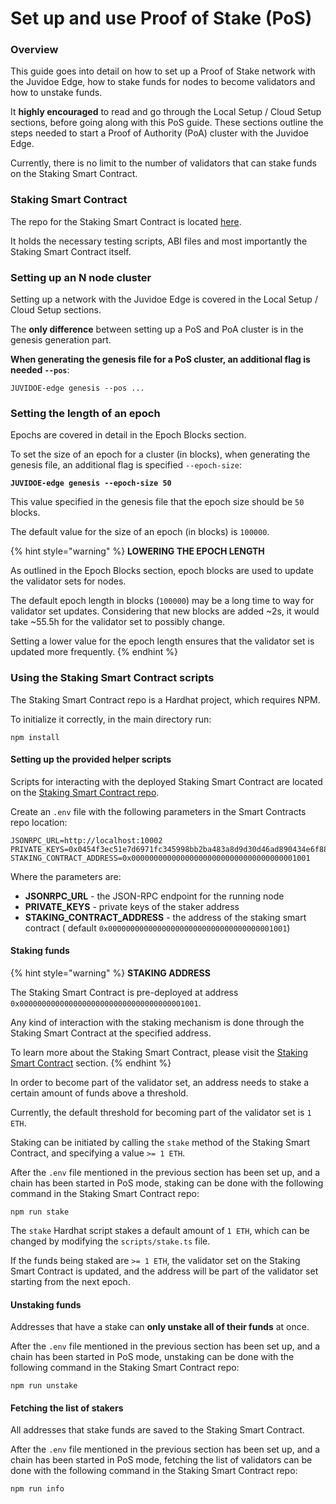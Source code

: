 # Set up and use Proof of Stake (PoS)

### Overview

This guide goes into detail on how to set up a Proof of Stake network with the Juvidoe Edge, how to stake funds for nodes to become validators and how to unstake funds.

It **highly encouraged** to read and go through the Local Setup / Cloud Setup sections, before going along with this PoS guide. These sections outline the steps needed to start a Proof of Authority (PoA) cluster with the Juvidoe Edge.

Currently, there is no limit to the number of validators that can stake funds on the Staking Smart Contract.

### Staking Smart Contract

The repo for the Staking Smart Contract is located [here](https://github.com/JVDCHAIN/JVD-Staking-Contracts).

It holds the necessary testing scripts, ABI files and most importantly the Staking Smart Contract itself.

### Setting up an N node cluster

Setting up a network with the Juvidoe Edge is covered in the Local Setup / Cloud Setup sections.

The **only difference** between setting up a PoS and PoA cluster is in the genesis generation part.

**When generating the genesis file for a PoS cluster, an additional flag is needed `--pos`**:

```
JUVIDOE-edge genesis --pos ...
```

### Setting the length of an epoch

Epochs are covered in detail in the Epoch Blocks section.

To set the size of an epoch for a cluster (in blocks), when generating the genesis file, an additional flag is specified `--epoch-size`:

<pre><code><strong>JUVIDOE-edge genesis --epoch-size 50
</strong></code></pre>

This value specified in the genesis file that the epoch size should be `50` blocks.

The default value for the size of an epoch (in blocks) is `100000`.

{% hint style="warning" %}
**LOWERING THE EPOCH LENGTH**

As outlined in the Epoch Blocks section, epoch blocks are used to update the validator sets for nodes.

The default epoch length in blocks (`100000`) may be a long time to way for validator set updates. Considering that new blocks are added \~2s, it would take \~55.5h for the validator set to possibly change.

Setting a lower value for the epoch length ensures that the validator set is updated more frequently.
{% endhint %}

### Using the Staking Smart Contract scripts

The Staking Smart Contract repo is a Hardhat project, which requires NPM.

To initialize it correctly, in the main directory run:

```
npm install
```

#### Setting up the provided helper scripts

Scripts for interacting with the deployed Staking Smart Contract are located on the [Staking Smart Contract repo](https://github.com/JVDCHAIN/JVD-Staking-Contracts).

Create an `.env` file with the following parameters in the Smart Contracts repo location:

```
JSONRPC_URL=http://localhost:10002
PRIVATE_KEYS=0x0454f3ec51e7d6971fc345998bb2ba483a8d9d30d46ad890434e6f88ecb97544
STAKING_CONTRACT_ADDRESS=0x0000000000000000000000000000000000001001
```

Where the parameters are:

* **JSONRPC\_URL** - the JSON-RPC endpoint for the running node
* **PRIVATE\_KEYS** - private keys of the staker address
* **STAKING\_CONTRACT\_ADDRESS** - the address of the staking smart contract ( default `0x0000000000000000000000000000000000001001`)

#### Staking funds <a href="#staking-funds" id="staking-funds"></a>

{% hint style="warning" %}
**STAKING ADDRESS**

The Staking Smart Contract is pre-deployed at address `0x0000000000000000000000000000000000001001`.

Any kind of interaction with the staking mechanism is done through the Staking Smart Contract at the specified address.

To learn more about the Staking Smart Contract, please visit the [Staking Smart Contract](https://github.com/JVDCHAIN/JVD-Staking-Contracts) section.
{% endhint %}

In order to become part of the validator set, an address needs to stake a certain amount of funds above a threshold.

Currently, the default threshold for becoming part of the validator set is `1 ETH`.

Staking can be initiated by calling the `stake` method of the Staking Smart Contract, and specifying a value `>= 1 ETH`.

After the `.env` file mentioned in the previous section has been set up, and a chain has been started in PoS mode, staking can be done with the following command in the Staking Smart Contract repo:

```
npm run stake
```

The `stake` Hardhat script stakes a default amount of `1 ETH`, which can be changed by modifying the `scripts/stake.ts` file.

If the funds being staked are `>= 1 ETH`, the validator set on the Staking Smart Contract is updated, and the address will be part of the validator set starting from the next epoch.

#### Unstaking funds

Addresses that have a stake can **only unstake all of their funds** at once.

After the `.env` file mentioned in the previous section has been set up, and a chain has been started in PoS mode, unstaking can be done with the following command in the Staking Smart Contract repo:

```
npm run unstake
```

#### Fetching the list of stakers

All addresses that stake funds are saved to the Staking Smart Contract.

After the `.env` file mentioned in the previous section has been set up, and a chain has been started in PoS mode, fetching the list of validators can be done with the following command in the Staking Smart Contract repo:

```
npm run info
```
